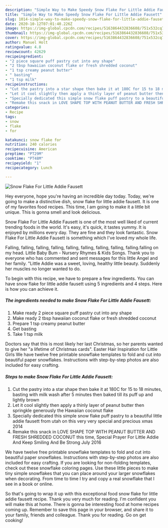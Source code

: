 ```yaml
---
description: "Simple Way to Make Speedy Snow Flake For Little Addie Fausett"
title: "Simple Way to Make Speedy Snow Flake For Little Addie Fausett"
slug: 1014-simple-way-to-make-speedy-snow-flake-for-little-addie-fausett
date: 2020-10-12T07:01:40.226Z
image: https://img-global.cpcdn.com/recipes/5163864432836608/751x532cq70/snow-flake-for-little-addie-fausett-recipe-main-photo.jpg
thumbnail: https://img-global.cpcdn.com/recipes/5163864432836608/751x532cq70/snow-flake-for-little-addie-fausett-recipe-main-photo.jpg
cover: https://img-global.cpcdn.com/recipes/5163864432836608/751x532cq70/snow-flake-for-little-addie-fausett-recipe-main-photo.jpg
author: Manuel Holt
ratingvalue: 4.8
reviewcount: 42629
recipeingredient:
- "2 piece square puff pastry cut into any shape"
- "2 tbsp hawaiian coconut flake or fresh shredded coconut"
- "1 tsp creamy peanut butter"
- " basting"
- "1 tsp milk"
recipeinstructions:
- "Cut the pastry into a star shape then bake it at 180C for 15 to 18 minutes, basting with milk wash after 5 minutes then baked till its puff up and lightly brown"
- "Let it cool slightly then apply a thinly layer of peanut butter then springkle generously the Hawaiian coconut flake"
- "Specially dedicated this simple snow flake puff pastry to a beautiful little addie fausett from utah on this very very special and precious xmas 2014"
- "Remake this snack in LOVE SHAPE TOP WITH PEANUT BUTTER AND FRESH SHREDDED COCONUT this time, Special Prayer For Little Addie And Keep Smiling And Be Strong July 2016"
categories:
- Recipe
tags:
- snow
- flake
- for

katakunci: snow flake for 
nutrition: 240 calories
recipecuisine: American
preptime: "PT29M"
cooktime: "PT48M"
recipeyield: "1"
recipecategory: Lunch

---
```



![Snow Flake For Little Addie Fausett](https://img-global.cpcdn.com/recipes/5163864432836608/751x532cq70/snow-flake-for-little-addie-fausett-recipe-main-photo.jpg)

Hey everyone, hope you're having an incredible day today. Today, we're going to make a distinctive dish, snow flake for little addie fausett. It is one of my favorites food recipes. This time, I am going to make it a little bit unique. This is gonna smell and look delicious.

Snow Flake For Little Addie Fausett is one of the most well liked of current trending foods in the world. It's easy, it's quick, it tastes yummy. It is enjoyed by millions every day. They are fine and they look fantastic. Snow Flake For Little Addie Fausett is something which I've loved my whole life.

Falling, falling, falling, falling, falling, falling, falling, falling, falling.falling on my head. Little Baby Bum - Nursery Rhymes &amp; Kids Songs. Thank you to everyone who has commented and sent messages for this little Angel and her family. &#34;Little Addie was a sweet, loving, healthy little beauty. Suddenly her muscles no longer wanted to do.


To begin with this recipe, we have to prepare a few ingredients. You can have snow flake for little addie fausett using 5 ingredients and 4 steps. Here is how you can achieve it.

<!--inarticleads1-->

##### The ingredients needed to make Snow Flake For Little Addie Fausett:

1. Make ready 2 piece square puff pastry cut into any shape
1. Make ready 2 tbsp hawaiian coconut flake or fresh shredded coconut
1. Prepare 1 tsp creamy peanut butter
1. Get  basting
1. Take 1 tsp milk


Doctors say that this is most likely her last Christmas, so her parents wanted to give her &#34;a lifetime of Christmas cards&#34;. Easter Hair Inspiration for Little Girls We have twelve free printable snowflake templates to fold and cut into beautiful paper snowflakes. Instructions with step-by-step photos are also included for easy crafting. 

<!--inarticleads2-->

##### Steps to make Snow Flake For Little Addie Fausett:

1. Cut the pastry into a star shape then bake it at 180C for 15 to 18 minutes, basting with milk wash after 5 minutes then baked till its puff up and lightly brown
1. Let it cool slightly then apply a thinly layer of peanut butter then springkle generously the Hawaiian coconut flake
1. Specially dedicated this simple snow flake puff pastry to a beautiful little addie fausett from utah on this very very special and precious xmas 2014
1. Remake this snack in LOVE SHAPE TOP WITH PEANUT BUTTER AND FRESH SHREDDED COCONUT this time, Special Prayer For Little Addie And Keep Smiling And Be Strong July 2016


We have twelve free printable snowflake templates to fold and cut into beautiful paper snowflakes. Instructions with step-by-step photos are also included for easy crafting. If you are looking for non-folding templates, check out these snowflake coloring pages. Use these little pieces to make tiny simple snowflakes that you can place around your larger snowflakes when decorating. From time to time I try and copy a real snowflake that I see in a book or online. 

So that's going to wrap it up with this exceptional food snow flake for little addie fausett recipe. Thank you very much for reading. I'm confident you will make this at home. There is gonna be interesting food at home recipes coming up. Remember to save this page in your browser, and share it to your family, friends and colleague. Thank you for reading. Go on get cooking!
